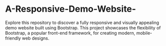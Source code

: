 # A-Responsive-Demo-Website-
Explore this repository to discover a fully responsive and visually appealing demo website built using Bootstrap. This project showcases the flexibility of Bootstrap, a popular front-end framework, for creating modern, mobile-friendly web designs.
